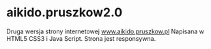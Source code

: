# aikido.pruszkow2.0
Druga wersja strony internetowej www.aikido.pruszkow.pl
Napisana w HTML5 CSS3 i Java Script. Strona jest responsywna.
